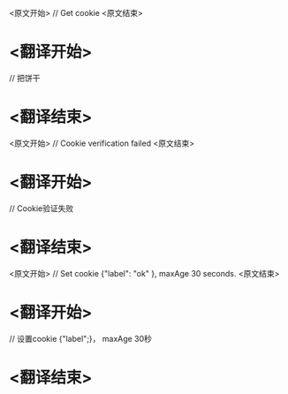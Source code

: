 
<原文开始>
		// Get cookie
<原文结束>

# <翻译开始>
// 把饼干
# <翻译结束>


<原文开始>
		// Cookie verification failed
<原文结束>

# <翻译开始>
// Cookie验证失败
# <翻译结束>


<原文开始>
		// Set cookie {"label": "ok" }, maxAge 30 seconds.
<原文结束>

# <翻译开始>
// 设置cookie {"label";}， maxAge 30秒
# <翻译结束>


